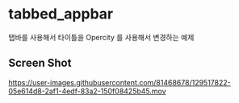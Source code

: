 # tabbed_appbar

탭바를 사용해서 타이틀을 Opercity 를 사용해서 변경하는 예제 

## Screen Shot



https://user-images.githubusercontent.com/81468678/129517822-05e614d8-2af1-4edf-83a2-150f08425b45.mov

